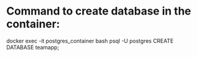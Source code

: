 # Command to create database in the container:

docker exec -it postgres_container bash
psql -U postgres
CREATE DATABASE teamapp;
